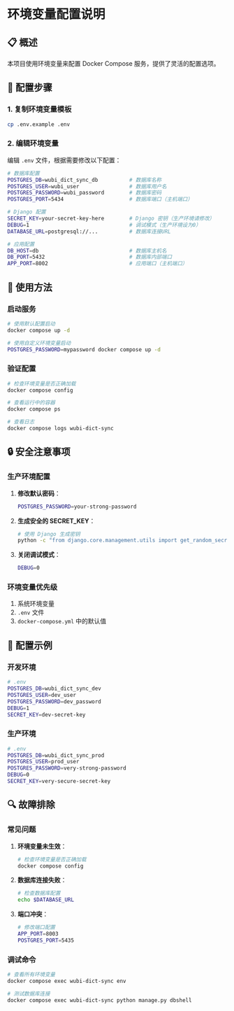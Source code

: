 # 环境变量配置说明

## 📋 概述

本项目使用环境变量来配置 Docker Compose 服务，提供了灵活的配置选项。

## 🔧 配置步骤

### 1. 复制环境变量模板

```bash
cp .env.example .env
```

### 2. 编辑环境变量

编辑 `.env` 文件，根据需要修改以下配置：

```bash
# 数据库配置
POSTGRES_DB=wubi_dict_sync_db          # 数据库名称
POSTGRES_USER=wubi_user                # 数据库用户名
POSTGRES_PASSWORD=wubi_password        # 数据库密码
POSTGRES_PORT=5434                     # 数据库端口（主机端口）

# Django 配置
SECRET_KEY=your-secret-key-here        # Django 密钥（生产环境请修改）
DEBUG=1                                # 调试模式（生产环境设为0）
DATABASE_URL=postgresql://...          # 数据库连接URL

# 应用配置
DB_HOST=db                             # 数据库主机名
DB_PORT=5432                           # 数据库内部端口
APP_PORT=8002                          # 应用端口（主机端口）
```

## 🚀 使用方法

### 启动服务

```bash
# 使用默认配置启动
docker compose up -d

# 使用自定义环境变量启动
POSTGRES_PASSWORD=mypassword docker compose up -d
```

### 验证配置

```bash
# 检查环境变量是否正确加载
docker compose config

# 查看运行中的容器
docker compose ps

# 查看日志
docker compose logs wubi-dict-sync
```

## 🔒 安全注意事项

### 生产环境配置

1. **修改默认密码**：
   ```bash
   POSTGRES_PASSWORD=your-strong-password
   ```

2. **生成安全的 SECRET_KEY**：
   ```bash
   # 使用 Django 生成密钥
   python -c "from django.core.management.utils import get_random_secret_key; print(get_random_secret_key())"
   ```

3. **关闭调试模式**：
   ```bash
   DEBUG=0
   ```

### 环境变量优先级

1. 系统环境变量
2. `.env` 文件
3. `docker-compose.yml` 中的默认值

## 📝 配置示例

### 开发环境

```bash
# .env
POSTGRES_DB=wubi_dict_sync_dev
POSTGRES_USER=dev_user
POSTGRES_PASSWORD=dev_password
DEBUG=1
SECRET_KEY=dev-secret-key
```

### 生产环境

```bash
# .env
POSTGRES_DB=wubi_dict_sync_prod
POSTGRES_USER=prod_user
POSTGRES_PASSWORD=very-strong-password
DEBUG=0
SECRET_KEY=very-secure-secret-key
```

## 🔍 故障排除

### 常见问题

1. **环境变量未生效**：
   ```bash
   # 检查环境变量是否正确加载
   docker compose config
   ```

2. **数据库连接失败**：
   ```bash
   # 检查数据库配置
   echo $DATABASE_URL
   ```

3. **端口冲突**：
   ```bash
   # 修改端口配置
   APP_PORT=8003
   POSTGRES_PORT=5435
   ```

### 调试命令

```bash
# 查看所有环境变量
docker compose exec wubi-dict-sync env

# 测试数据库连接
docker compose exec wubi-dict-sync python manage.py dbshell
```
